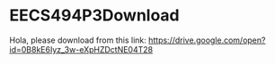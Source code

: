 # EECS494P3Download

Hola, please download from this link:
https://drive.google.com/open?id=0B8kE6Iyz_3w-eXpHZDctNE04T28
